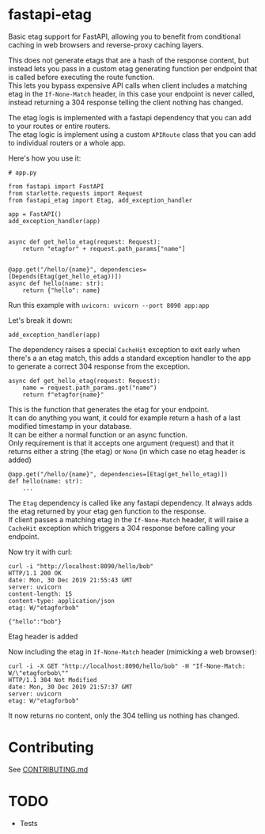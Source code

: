 # fastapi-etag

Basic etag support for FastAPI, allowing you to benefit from conditional caching in web browsers and reverse-proxy caching layers.

This does not generate etags that are a hash of the response content, but instead lets you pass in a custom etag generating function per endpoint that is called before executing the route function.  
This lets you bypass expensive API calls when client includes a matching etag in the `If-None-Match` header, in this case your endpoint is never called, instead returning a 304 response telling the client nothing has changed.

The etag logis is implemented with a fastapi dependency that you can add to your routes or entire routers.  
The etag logic is implement using a custom `APIRoute` class that you can add to individual routers or a whole app.  

Here's how you use it:

```python3
# app.py

from fastapi import FastAPI
from starlette.requests import Request
from fastapi_etag import Etag, add_exception_handler

app = FastAPI()
add_exception_handler(app)


async def get_hello_etag(request: Request):
    return "etagfor" + request.path_params["name"]


@app.get("/hello/{name}", dependencies=[Depends(Etag(get_hello_etag))])
async def hello(name: str):
    return {"hello": name}

```

Run this example with `uvicorn: uvicorn --port 8090 app:app`

Let's break it down:

```python3
add_exception_handler(app)
```

The dependency raises a special `CacheHit` exception to exit early when there's a an etag match, this adds a standard exception handler to the app to generate a correct 304 response from the exception.

```python3
async def get_hello_etag(request: Request):
    name = request.path_params.get("name")
    return f"etagfor{name}"
```

This is the function that generates the etag for your endpoint.  
It can do anything you want, it could for example return a hash of a last modified timestamp in your database.  
It can be either a normal function or an async function.  
Only requirement is that it accepts one argument (request) and that it returns either a string (the etag) or `None` (in which case no etag header is added)


```python3
@app.get("/hello/{name}", dependencies=[Etag(get_hello_etag)])
def hello(name: str):
	...
```

The `Etag` dependency is called like any fastapi dependency.
It always adds the etag returned by your etag gen function to the response.  
If client passes a matching etag in the `If-None-Match` header, it will raise a `CacheHit` exception which triggers a 304 response before calling your endpoint.


Now try it with curl:

```
curl -i "http://localhost:8090/hello/bob"
HTTP/1.1 200 OK
date: Mon, 30 Dec 2019 21:55:43 GMT
server: uvicorn
content-length: 15
content-type: application/json
etag: W/"etagforbob"

{"hello":"bob"}
```

Etag header is added

Now including the etag in `If-None-Match` header (mimicking a web browser):

```
curl -i -X GET "http://localhost:8090/hello/bob" -H "If-None-Match: W/\"etagforbob\""
HTTP/1.1 304 Not Modified
date: Mon, 30 Dec 2019 21:57:37 GMT
server: uvicorn
etag: W/"etagforbob"
```

It now returns no content, only the 304 telling us nothing has changed.


# Contributing

See [CONTRIBUTING.md](CONTRIBUTING.md)


# TODO

* Tests
